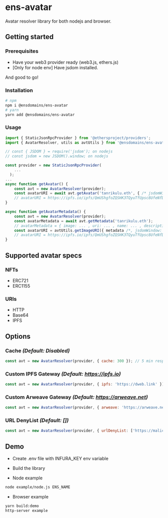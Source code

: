 # ens-avatar

Avatar resolver library for both nodejs and browser.

## Getting started

### Prerequisites
- Have your web3 provider ready (web3.js, ethers.js)
- [Only for node env] Have jsdom installed.

And good to go!

### Installation

```bash
# npm
npm i @ensdomains/ens-avatar
# yarn
yarn add @ensdomains/ens-avatar
```

### Usage

```js
import { StaticJsonRpcProvider } from '@ethersproject/providers';
import { AvatarResolver, utils as avtUtils } from '@ensdomains/ens-avatar';

// const { JSDOM } = require('jsdom'); on nodejs
// const jsdom = new JSDOM().window; on nodejs

const provider = new StaticJsonRpcProvider(
    ...
  );
...
async function getAvatar() {
    const avt = new AvatarResolver(provider);
    const avatarURI = await avt.getAvatar('tanrikulu.eth', { /* jsdomWindow: jsdom (on nodejs) */ });
    // avatarURI = https://ipfs.io/ipfs/QmUShgfoZQSHK3TQyuTfUpsc8UfeNfD8KwPUvDBUdZ4nmR
}

async function getAvatarMetadata() {
    const avt = new AvatarResolver(provider);
    const avatarMetadata = await avt.getMetadata('tanrikulu.eth');
    // avatarMetadata = { image: ... , uri: ... , name: ... , description: ... }
    const avatarURI = avtUtils.getImageURI({ metadata /*, jsdomWindow: jsdom (on nodejs) */ });
    // avatarURI = https://ipfs.io/ipfs/QmUShgfoZQSHK3TQyuTfUpsc8UfeNfD8KwPUvDBUdZ4nmR
}
```

## Supported avatar specs

### NFTs
- ERC721
- ERC1155

### URIs
- HTTP
- Base64
- IPFS

## Options

### Cache _(Default: Disabled)_
```js
const avt = new AvatarResolver(provider, { cache: 300 }); // 5 min response cache in memory
```

### Custom IPFS Gateway _(Default: https://ipfs.io)_
```js
const avt = new AvatarResolver(provider, { ipfs: 'https://dweb.link' });
```

### Custom Arweave Gateway _(Default: https://arweave.net)_
```js
const avt = new AvatarResolver(provider, { arweave: 'https://arweave.net' });
```

### URL DenyList _(Default: [])_
```js
const avt = new AvatarResolver(provider, { urlDenyList: ['https://maliciouswebsite.com'] });
```

## Demo
- Create .env file with INFURA_KEY env variable
- Build the library

- Node example
```bash
node example/node.js ENS_NAME
```

- Browser example
```bash
yarn build:demo
http-server example
```

